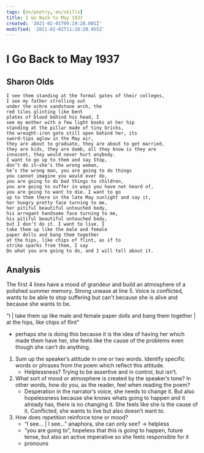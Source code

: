 ```yaml
---
tags: [en/poetry, en/skills]
title: I Go Back to May 1937
created: '2021-02-01T09:19:28.081Z'
modified: '2021-02-02T11:18:20.955Z'
---
```


# I Go Back to May 1937
## Sharon Olds
```
I see them standing at the formal gates of their colleges,
I see my father strolling out
under the ochre sandstone arch, the   
red tiles glinting like bent
plates of blood behind his head, I
see my mother with a few light books at her hip
standing at the pillar made of tiny bricks,
the wrought-iron gate still open behind her, its
sword-tips aglow in the May air,
they are about to graduate, they are about to get married,   
they are kids, they are dumb, all they know is they are   
innocent, they would never hurt anybody.   
I want to go up to them and say Stop,   
don’t do it—she’s the wrong woman,   
he’s the wrong man, you are going to do things
you cannot imagine you would ever do,   
you are going to do bad things to children,
you are going to suffer in ways you have not heard of,
you are going to want to die. I want to go
up to them there in the late May sunlight and say it,
her hungry pretty face turning to me,   
her pitiful beautiful untouched body,
his arrogant handsome face turning to me,   
his pitiful beautiful untouched body,   
but I don’t do it. I want to live. I   
take them up like the male and female   
paper dolls and bang them together   
at the hips, like chips of flint, as if to   
strike sparks from them, I say
Do what you are going to do, and I will tell about it.
```
## Analysis

The first 4 lines have a mood of grandeur and build an atmosphere of a polished summer memory.
Strong unease at line 5.
Voice is conflicted, wants to be able to stop suffering but can't because she is alive and because she wants to be.

"I | take them up like male and female paper dolls and bang them together | at the hips, like chips of flint"

- perhaps she is doing this because it is the idea of having her which made them have her, she feels like the cause of the problems even though she can’t do anything.



1. Sum up the speaker’s attitude in one or two words. Identify specific words or phrases from the poem which reflect this attitude. 
   - Helplessness?  Trying to be assertive and in control, but isn’t.
2. What sort of mood or atmosphere is created by the speaker’s tone? In other words, how do you, as the reader, feel when reading the poem? 
   - Desperation in the narrator’s voice, she needs to change it. But also hopelessness because she knows whats going to happen and it already has, there is no changing it. She feels like she is the cause of it. Conflicted, she wants to live but also doesn’t want to.
3. How does repetition reinforce tone or mood? 
   - “I see… | I see…” anaphora, she can only see? -> helpless
   - “you are going to”, hopeless that this is *going* to happen, future tense, but also an active imperative so she feels responsible for it
   - pronouns
